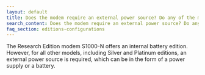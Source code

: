 ```yaml
---
layout: default
title: Does the modem require an external power source? Do any of the models come with an internal power source?
search_content: Does the modem require an external power source? Do any of the models come with an internal power source?
faq_section: editions-configurations
---
```


The Research Edition modem S1000-N offers an internal battery edition. However, for all other models, including Silver and Platinum editions, an external power source is required, which can be in the form of a power supply or a battery.
